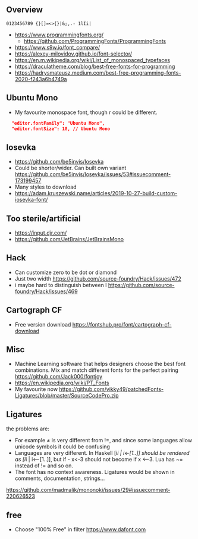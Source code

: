 ## Overview

`0123456789 {}[]=<>{}|&;,.- 1lIi|`

- https://www.programmingfonts.org/
  - https://github.com/ProgrammingFonts/ProgrammingFonts
- https://www.s9w.io/font_compare/
- https://alexey-milovidov.github.io/font-selector/
- https://en.m.wikipedia.org/wiki/List_of_monospaced_typefaces
- https://draculatheme.com/blog/best-free-fonts-for-programming
- https://hadrysmateusz.medium.com/best-free-programming-fonts-2020-f243a6b4749a

## Ubuntu Mono

- My favourite monospace font, though r could be different.

```json
  "editor.fontFamily": "Ubuntu Mono",
  "editor.fontSize": 18, // Ubuntu Mono
```

## Iosevka

- https://github.com/be5invis/Iosevka
- Could be shorter/wider. Can built own variant https://github.com/be5invis/Iosevka/issues/53#issuecomment-173199457
- Many styles to download
- https://adam.kruszewski.name/articles/2019-10-27-build-custom-iosevka-font/

## Too sterile/artificial

- https://input.djr.com/
- https://github.com/JetBrains/JetBrainsMono

## Hack

- Can customize zero to be dot or diamond
- Just two width https://github.com/source-foundry/Hack/issues/472
- i maybe hard to distinguish between l https://github.com/source-foundry/Hack/issues/469

## Cartograph CF

- Free version download https://fontshub.pro/font/cartograph-cf-download

## Misc

- Machine Learning software that helps designers choose the best font combinations. Mix and match different fonts for the perfect pairing https://github.com/Jack000/fontjoy
- https://en.wikipedia.org/wiki/PT_Fonts
- My favourite now https://github.com/vikky49/patchedFonts-Ligatures/blob/master/SourceCodePro.zip

## Ligatures

the problems are:

- For example ≠ is very different from !=, and since some languages allow unicode symbols it could be confusing
- Languages are very different. In Haskell [i*i | i<-[1..]] should be rendered as [i*i | i⟵[1..]], but if - x<-3 should not become if x ⟵3. Lua has ~= instead of != and so on.
- The font has no context awareness. Ligatures would be shown in comments, documentation, strings...

https://github.com/madmalik/mononoki/issues/29#issuecomment-220626523

## free

- Choose "100% Free" in filter https://www.dafont.com
